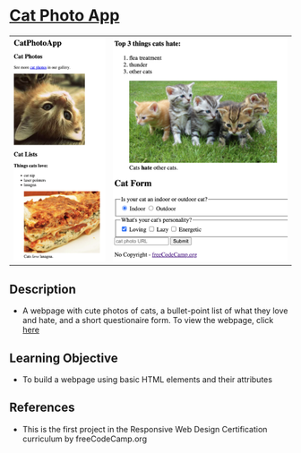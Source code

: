 # [Cat Photo App](https://vincentz-42.github.io/freecodecamp/CatPhotoApp/)

| | |
| ---| --- |
| [![CatPhotoApp1](CatPhotoApp1.png)](#) | [![CatPhotoApp2](CatPhotoApp2.png)](#) |

## Description
* A webpage with cute photos of cats, a bullet-point list of what they love and hate, and a short questionaire form. To view the webpage, click <a href="https://vincentz-42.github.io/freecodecamp/CatPhotoApp/" target="_blank">here</a>


## Learning Objective
* To build a webpage using basic HTML elements and their attributes

## References
* This is the first project in the Responsive Web Design Certification curriculum by freeCodeCamp.org
